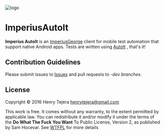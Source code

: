 ![logo](https://cloud.githubusercontent.com/assets/3797402/20860319/f751422a-b953-11e6-94a5-0fb02dca0ce8.png)

# ImperiusAutoIt

**Imperius AutoIt** is an [ImperiusGeorge](https://github.com/lookout/ImperiusGeorge) client for mobile test automation that support native Android apps. Tests are written using [AutoIt](https://www.autoitscript.com/site/) , that's it!


## Contribution Guidelines

Please submit issues to [Issues](https://github.com/ohtejera/ImperiusAutoIt/issues) and pull requests to *-dev branches*.


## License

Copyright © 2016 Henry Tejera <henrytejera@gmail.com>

This work is free. It comes without any warranty, to
the extent permitted by applicable law. You can redistribute it
and/or modify it under the terms of the **Do What The Fuck You Want**
To Public License, Version 2, as published by Sam Hocevar. See
[WTFPL](http://www.wtfpl.net) for more details
